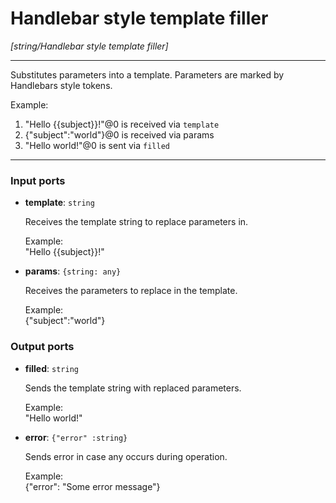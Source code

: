 # Handlebar style template filler

_[string/Handlebar style template filler]_

---

Substitutes parameters into a template. Parameters are marked by Handlebars style tokens.  
  
Example:  
  
1. "Hello {{subject}}!"@0 is received via `template`  
2. {"subject":"world"}@0 is received via params  
3. "Hello world!"@0 is sent via `filled`  

---

### Input ports

* __template__: ` string `


    Receives the template string to replace parameters in.  
      
    Example:  
    "Hello {{subject}}!"  


* __params__: ` {string: any} `


    Receives the parameters to replace in the template.  
      
    Example:   
    {"subject":"world"}  

### Output ports

* __filled__: ` string `


    Sends the template string with replaced parameters.  
      
    Example:  
    "Hello world!"  


* __error__: ` {"error" :string} `


    Sends error in case any occurs during operation.  
      
    Example:   
    {"error": "Some error message"}  


